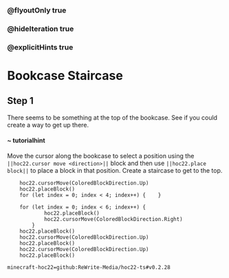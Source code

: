 ### @flyoutOnly true
### @hideIteration true
### @explicitHints true


# Bookcase Staircase

## Step 1
There seems to be something at the top of the bookcase. See if you could create a way to get up there.

#### ~ tutorialhint 
Move the cursor along the bookcase to select a position using the ``||hoc22.cursor move <direction>||`` block and then use ``||hoc22.place block||`` to place a block in that position. Create a staircase to get to the top.

```ghost
    hoc22.cursorMove(ColoredBlockDirection.Up)
    hoc22.placeBlock()
    for (let index = 0; index < 4; index++) {    }

```
```template
    for (let index = 0; index < 6; index++) {
            hoc22.placeBlock()
            hoc22.cursorMove(ColoredBlockDirection.Right)
        }
    hoc22.placeBlock()        
    hoc22.cursorMove(ColoredBlockDirection.Up)
    hoc22.placeBlock()
    hoc22.cursorMove(ColoredBlockDirection.Up)
    hoc22.placeBlock()
```

```package
minecraft-hoc22=github:ReWrite-Media/hoc22-ts#v0.2.28
```